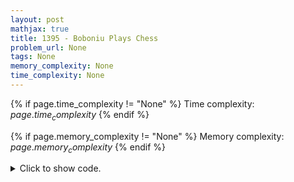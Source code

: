 ```yaml
---
layout: post
mathjax: true
title: 1395 - Boboniu Plays Chess
problem_url: None
tags: None
memory_complexity: None
time_complexity: None
---
```




{% if page.time_complexity != "None" %}
Time complexity: ${{ page.time_complexity }}$
{% endif %}

{% if page.memory_complexity != "None" %}
Memory complexity: ${{ page.memory_complexity }}$
{% endif %}

<details>
<summary>
<p style="display:inline">Click to show code.</p>
</summary>
```cpp
{% raw %}
using namespace std;
using ii = pair<int, int>;
using vii = vector<ii>;
int const NMAX = 100 + 11;
int n, m, row_cnt[NMAX], r0, c0;
bool visited[NMAX][NMAX];
vii ans;
void solve(void)
{
    int c;
    c = c0;
    if (r0 == 0)
    {
        ans.pop_back();
        row_cnt[r0]++;
    }
    for (int r = 0; r < n; ++r)
    {
        visited[r][c] = true;
        row_cnt[r]--;
        ans.emplace_back(r, c);
        while (row_cnt[r] > 0)
        {
            auto it = find(visited[r], visited[r] + m, false);
            *it = true;
            ans.emplace_back(r, distance(visited[r], it));
            row_cnt[r]--;
        }
        c = ans.back().second;
        if (r + 1 == r0 and c == c0)
        {
            int sz = ans.size();
            swap(ans[sz - 1], ans[sz - 2]);
            c = ans.back().second;
        }
    }
}
int main(void)
{
    cin >> n >> m;
    cin >> r0 >> c0;
    r0--, c0--;
    fill(row_cnt, row_cnt + n, m);
    row_cnt[r0]--;
    visited[r0][c0] = true;
    ans.push_back({r0, c0});
    solve();
    for (auto [r, c] : ans)
        cout << r + 1 << " " << c + 1 << endl;
    cout << endl;
    return 0;
}

{% endraw %}
```
</details>

